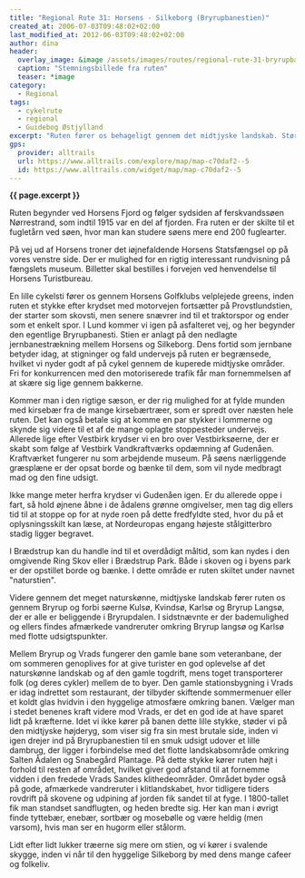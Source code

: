 ```yaml
---
title: "Regional Rute 31: Horsens - Silkeborg (Bryrupbanestien)"
created_at: 2006-07-03T09:48:02+02:00
last_modified_at: 2012-06-03T09:48:02+02:00
author: dina
header:
  overlay_image: &image /assets/images/routes/regional-rute-31-bryrupbanestien.jpg
  caption: "Stemningsbillede fra ruten"
  teaser: *image
category:
  - Regional
tags:
  - cykelrute
  - regional
  - Guidebog Østjylland
excerpt: "Ruten fører os behageligt gennem det midtjyske landskab. Størstedelen af tiden følger ruten en nedlagt jernbane, som kun er anlagt for cyklister og vandrere. Derfor møder man et minimalt antal bilister og kan nyde de stille omgivelser i fred og ro fra de større vejes larm."
gps:
  provider: alltrails
  url: https://www.alltrails.com/explore/map/map-c70daf2--5
  id: https://www.alltrails.com/widget/map/map-c70daf2--5
---
```


**{{ page.excerpt }}**

Ruten begynder ved Horsens Fjord og følger sydsiden af ferskvandssøen Nørrestrand, som indtil 1915 var en del af fjorden. Fra ruten er der skilte til et fugletårn ved søen, hvor man kan studere søens mere end 200 fuglearter.

På vej ud af Horsens troner det iøjnefaldende Horsens Statsfængsel op på vores venstre side. Der er mulighed for en rigtig interessant rundvisning på fængslets museum. Billetter skal bestilles i forvejen ved henvendelse til Horsens Turistbureau.

En lille cykelsti fører os gennem Horsens Golfklubs velplejede greens, inden ruten et stykke efter krydset med motorvejen fortsætter på Provstlundstien, der starter som skovsti, men senere snævrer ind til et traktorspor og ender som et enkelt spor. I Lund kommer vi igen på asfalteret vej, og her begynder den egentlige Bryrupbanesti. Stien er anlagt på den nedlagte jernbanestrækning mellem Horsens og Silkeborg. Dens fortid som jernbane betyder idag, at stigninger og fald undervejs på ruten er begrænsede, hvilket vi nyder godt af på cykel gennem de kuperede midtjyske områder. Fri for konkurrencen med den motoriserede trafik får man fornemmelsen af at skære sig lige gennem bakkerne.

Kommer man i den rigtige sæson, er der rig mulighed for at fylde munden med kirsebær fra de mange kirsebærtræer, som er spredt over næsten hele ruten. Det kan også betale sig at komme en par stykker i lommerne og skynde sig videre til et af de mange oplagte stoppesteder undervejs. Allerede lige efter Vestbirk krydser vi en bro over Vestbirksøerne, der er skabt som følge af Vestbirk Vandkraftværks opdæmning af Gudenåen. Kraftværket fungerer nu som arbejdende museum. På søens nærliggende græsplæne er der opsat borde og bænke til dem, som vil nyde medbragt mad og den fine udsigt.

Ikke mange meter herfra krydser vi Gudenåen igen. Er du allerede oppe i fart, så hold øjnene åbne i de ådalens grønne omgivelser, men tag dig ellers tid til at stoppe op for at nyde roen på dette fredfyldte sted, hvor du på et oplysningsskilt kan læse, at Nordeuropas engang højeste stålgitterbro stadig ligger begravet.

I Brædstrup kan du handle ind til et overdådigt måltid, som kan nydes i den omgivende Ring Skov eller i Brædstrup Park. Både i skoven og i byens park er der opstillet borde og bænke. I dette område er ruten skiltet under navnet "naturstien".

Videre gennem det meget naturskønne, midtjyske landskab fører ruten os gennem Bryrup og forbi søerne Kulsø, Kvindsø, Karlsø og Bryrup Langsø, der er alle er beliggende i Bryrupdalen. I sidstnævnte er der bademulighed og ellers findes afmærkede vandreruter omkring Bryrup langsø og Karlsø med flotte udsigtspunkter.

Mellem Bryrup og Vrads fungerer den gamle bane som veteranbane, der om sommeren genoplives for at give turister en god oplevelse af det naturskønne landskab og af den gamle togdrift, mens toget transporterer folk (og deres cykler) mellem de to byer. Den gamle stationsbygning i Vrads er idag indrettet som restaurant, der tilbyder skiftende sommermenuer eller et koldt glas hvidvin i den hyggelige atmosfære omkring banen. Vælger man i stedet benenes kraft videre mod Vrads, er det en god ide at have sparet lidt på kræfterne. Idet vi ikke kører på banen dette lille stykke, støder vi på den midtjyske højderyg, som viser sig fra sin mest brutale side, inden vi igen drejer ind på Bryrupbanestien til en smuk udsigt udover et lille dambrug, der ligger i forbindelse med det flotte landskabsområde omkring Salten Ådalen og Snabegård Plantage. På dette stykke kører ruten højt i forhold til resten af området, hvilket giver god afstand til at fornemme vidden i den fredede Vrads Sandes klithedeområder. Området byder også på gode, afmærkede vandreruter i klitlandskabet, hvor tidligere tiders rovdrift på skovene og udpining af jorden fik sandet til at fyge. l 1800-tallet fik man standset sandflugten, og heden bredte sig. Her kan man i øvrigt finde tyttebær, enebær, sortbær og mosebølle og være heldig (men varsom), hvis man ser en hugorm eller stålorm.

Lidt efter lidt lukker træerne sig mere om stien, og vi kører i svalende skygge, inden vi når til den hyggelige Silkeborg by med dens mange cafeer og folkeliv.
